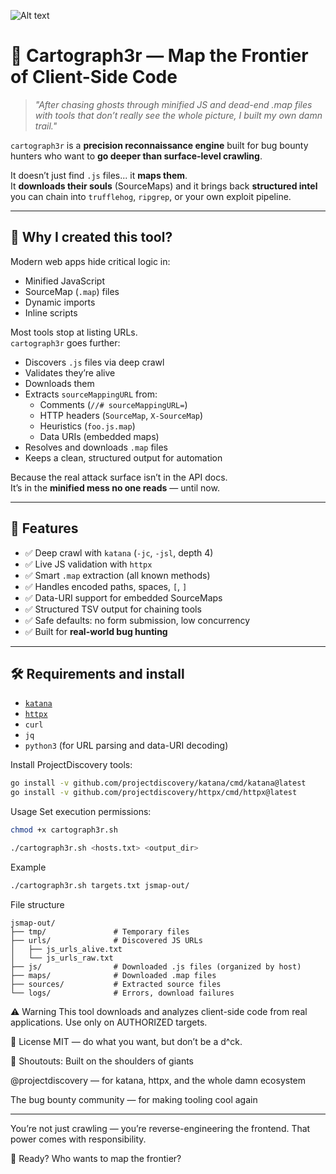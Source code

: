 ![Alt text](https://private-user-images.githubusercontent.com/155617205/484348265-fea02794-8aa1-41ec-b06b-7b5de9432376.png?jwt=eyJ0eXAiOiJKV1QiLCJhbGciOiJIUzI1NiJ9.eyJpc3MiOiJnaXRodWIuY29tIiwiYXVkIjoicmF3LmdpdGh1YnVzZXJjb250ZW50LmNvbSIsImtleSI6ImtleTUiLCJleHAiOjE3NTY3NzEwNzgsIm5iZiI6MTc1Njc3MDc3OCwicGF0aCI6Ii8xNTU2MTcyMDUvNDg0MzQ4MjY1LWZlYTAyNzk0LThhYTEtNDFlYy1iMDZiLTdiNWRlOTQzMjM3Ni5wbmc_WC1BbXotQWxnb3JpdGhtPUFXUzQtSE1BQy1TSEEyNTYmWC1BbXotQ3JlZGVudGlhbD1BS0lBVkNPRFlMU0E1M1BRSzRaQSUyRjIwMjUwOTAxJTJGdXMtZWFzdC0xJTJGczMlMkZhd3M0X3JlcXVlc3QmWC1BbXotRGF0ZT0yMDI1MDkwMVQyMzUyNThaJlgtQW16LUV4cGlyZXM9MzAwJlgtQW16LVNpZ25hdHVyZT0wYThmM2I0YTUxN2U0Y2YyNjUyZGJlOGQ4MTI1Njg1MzM5MjlhNTlmNTNiN2YzNDczMmE4YTIxYjExNWUzNzczJlgtQW16LVNpZ25lZEhlYWRlcnM9aG9zdCJ9.qQEMPh-sisP-nFawV-NRU4A0WCiHU8xbSIyrMIiSIXU)

# 🤠 Cartograph3r — Map the Frontier of Client-Side Code

> _"After chasing ghosts through minified JS and dead-end .map files with tools that don’t really see the whole picture, I built my own damn trail."_

`cartograph3r` is a **precision reconnaissance engine** built for bug bounty hunters who want to **go deeper than surface-level crawling**.

It doesn’t just find `.js` files... it **maps them**.  
It **downloads their souls** (SourceMaps) and it brings back **structured intel** you can chain into `trufflehog`, `ripgrep`, or your own exploit pipeline.

---

## 🎯 Why I created this tool?

Modern web apps hide critical logic in:
- Minified JavaScript
- SourceMap (`.map`) files
- Dynamic imports
- Inline scripts

Most tools stop at listing URLs.  
`cartograph3r` goes further:
- Discovers `.js` files via deep crawl
- Validates they’re alive
- Downloads them
- Extracts `sourceMappingURL` from:
  - Comments (`//# sourceMappingURL=`)
  - HTTP headers (`SourceMap`, `X-SourceMap`)
  - Heuristics (`foo.js.map`)
  - Data URIs (embedded maps)
- Resolves and downloads `.map` files
- Keeps a clean, structured output for automation

Because the real attack surface isn’t in the API docs.  
It’s in the **minified mess no one reads** — until now.

---

## 🔧 Features

- ✅ Deep crawl with `katana` (`-jc`, `-jsl`, depth 4)
- ✅ Live JS validation with `httpx`
- ✅ Smart `.map` extraction (all known methods)
- ✅ Handles encoded paths, spaces, `[`, `]`
- ✅ Data-URI support for embedded SourceMaps
- ✅ Structured TSV output for chaining tools
- ✅ Safe defaults: no form submission, low concurrency
- ✅ Built for **real-world bug hunting**

---

## 🛠️ Requirements and install

- [`katana`](https://github.com/projectdiscovery/katana)
- [`httpx`](https://github.com/projectdiscovery/httpx)
- `curl`
- `jq`
- `python3` (for URL parsing and data-URI decoding)

Install ProjectDiscovery tools:

```bash
go install -v github.com/projectdiscovery/katana/cmd/katana@latest
go install -v github.com/projectdiscovery/httpx/cmd/httpx@latest
```

Usage
Set execution permissions: 
```bash
chmod +x cartograph3r.sh
```

```bash
./cartograph3r.sh <hosts.txt> <output_dir>
```

Example
```bash
./cartograph3r.sh targets.txt jsmap-out/
```

File structure
```
jsmap-out/
├── tmp/               # Temporary files
├── urls/              # Discovered JS URLs
│   ├── js_urls_alive.txt
│   └── js_urls_raw.txt
├── js/                # Downloaded .js files (organized by host)
├── maps/              # Downloaded .map files
├── sources/           # Extracted source files
└── logs/              # Errors, download failures
```

⚠️ Warning
This tool downloads and analyzes client-side code from real applications.
Use only on AUTHORIZED targets.


📄 License
MIT — do what you want, but don’t be a d^ck.


🤝 Shoutouts: Built on the shoulders of giants

@projectdiscovery — for katana, httpx, and the whole damn ecosystem

The bug bounty community — for making tooling cool again

----
You’re not just crawling — you’re reverse-engineering the frontend.
That power comes with responsibility. 

🤠 Ready? Who wants to map the frontier?


